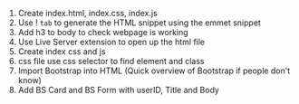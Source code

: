 1) Create index.html, index.css, index.js
2) Use ! `tab` to generate the HTML snippet using the emmet snippet
3) Add h3 to body to check webpage is working
4) Use Live Server extension to open up the html file
5) Create index css and js 
6) css file use css selector to find element and class
7) Import Bootstrap into HTML (Quick overview of Bootstrap if people don't know)
8) Add BS Card and BS Form with userID, Title and Body 